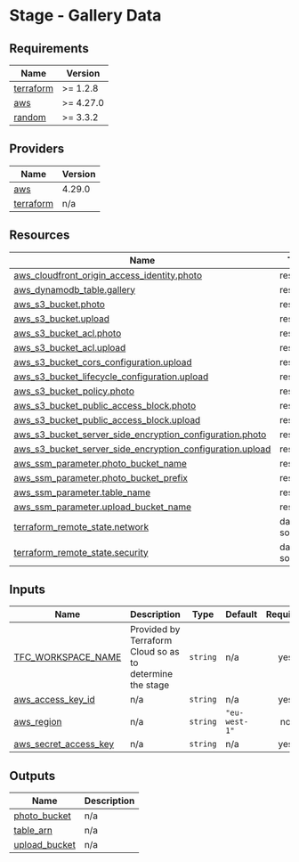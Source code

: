# Stage - Gallery Data

<!-- BEGIN_TF_DOCS -->
## Requirements

| Name | Version |
|------|---------|
| <a name="requirement_terraform"></a> [terraform](#requirement\_terraform) | >= 1.2.8 |
| <a name="requirement_aws"></a> [aws](#requirement\_aws) | >= 4.27.0 |
| <a name="requirement_random"></a> [random](#requirement\_random) | >= 3.3.2 |

## Providers

| Name | Version |
|------|---------|
| <a name="provider_aws"></a> [aws](#provider\_aws) | 4.29.0 |
| <a name="provider_terraform"></a> [terraform](#provider\_terraform) | n/a |

## Resources

| Name | Type |
|------|------|
| [aws_cloudfront_origin_access_identity.photo](https://registry.terraform.io/providers/hashicorp/aws/latest/docs/resources/cloudfront_origin_access_identity) | resource |
| [aws_dynamodb_table.gallery](https://registry.terraform.io/providers/hashicorp/aws/latest/docs/resources/dynamodb_table) | resource |
| [aws_s3_bucket.photo](https://registry.terraform.io/providers/hashicorp/aws/latest/docs/resources/s3_bucket) | resource |
| [aws_s3_bucket.upload](https://registry.terraform.io/providers/hashicorp/aws/latest/docs/resources/s3_bucket) | resource |
| [aws_s3_bucket_acl.photo](https://registry.terraform.io/providers/hashicorp/aws/latest/docs/resources/s3_bucket_acl) | resource |
| [aws_s3_bucket_acl.upload](https://registry.terraform.io/providers/hashicorp/aws/latest/docs/resources/s3_bucket_acl) | resource |
| [aws_s3_bucket_cors_configuration.upload](https://registry.terraform.io/providers/hashicorp/aws/latest/docs/resources/s3_bucket_cors_configuration) | resource |
| [aws_s3_bucket_lifecycle_configuration.upload](https://registry.terraform.io/providers/hashicorp/aws/latest/docs/resources/s3_bucket_lifecycle_configuration) | resource |
| [aws_s3_bucket_policy.photo](https://registry.terraform.io/providers/hashicorp/aws/latest/docs/resources/s3_bucket_policy) | resource |
| [aws_s3_bucket_public_access_block.photo](https://registry.terraform.io/providers/hashicorp/aws/latest/docs/resources/s3_bucket_public_access_block) | resource |
| [aws_s3_bucket_public_access_block.upload](https://registry.terraform.io/providers/hashicorp/aws/latest/docs/resources/s3_bucket_public_access_block) | resource |
| [aws_s3_bucket_server_side_encryption_configuration.photo](https://registry.terraform.io/providers/hashicorp/aws/latest/docs/resources/s3_bucket_server_side_encryption_configuration) | resource |
| [aws_s3_bucket_server_side_encryption_configuration.upload](https://registry.terraform.io/providers/hashicorp/aws/latest/docs/resources/s3_bucket_server_side_encryption_configuration) | resource |
| [aws_ssm_parameter.photo_bucket_name](https://registry.terraform.io/providers/hashicorp/aws/latest/docs/resources/ssm_parameter) | resource |
| [aws_ssm_parameter.photo_bucket_prefix](https://registry.terraform.io/providers/hashicorp/aws/latest/docs/resources/ssm_parameter) | resource |
| [aws_ssm_parameter.table_name](https://registry.terraform.io/providers/hashicorp/aws/latest/docs/resources/ssm_parameter) | resource |
| [aws_ssm_parameter.upload_bucket_name](https://registry.terraform.io/providers/hashicorp/aws/latest/docs/resources/ssm_parameter) | resource |
| [terraform_remote_state.network](https://registry.terraform.io/providers/hashicorp/terraform/latest/docs/data-sources/remote_state) | data source |
| [terraform_remote_state.security](https://registry.terraform.io/providers/hashicorp/terraform/latest/docs/data-sources/remote_state) | data source |

## Inputs

| Name | Description | Type | Default | Required |
|------|-------------|------|---------|:--------:|
| <a name="input_TFC_WORKSPACE_NAME"></a> [TFC\_WORKSPACE\_NAME](#input\_TFC\_WORKSPACE\_NAME) | Provided by Terraform Cloud so as to determine the stage | `string` | n/a | yes |
| <a name="input_aws_access_key_id"></a> [aws\_access\_key\_id](#input\_aws\_access\_key\_id) | n/a | `string` | n/a | yes |
| <a name="input_aws_region"></a> [aws\_region](#input\_aws\_region) | n/a | `string` | `"eu-west-1"` | no |
| <a name="input_aws_secret_access_key"></a> [aws\_secret\_access\_key](#input\_aws\_secret\_access\_key) | n/a | `string` | n/a | yes |

## Outputs

| Name | Description |
|------|-------------|
| <a name="output_photo_bucket"></a> [photo\_bucket](#output\_photo\_bucket) | n/a |
| <a name="output_table_arn"></a> [table\_arn](#output\_table\_arn) | n/a |
| <a name="output_upload_bucket"></a> [upload\_bucket](#output\_upload\_bucket) | n/a |
<!-- END_TF_DOCS -->